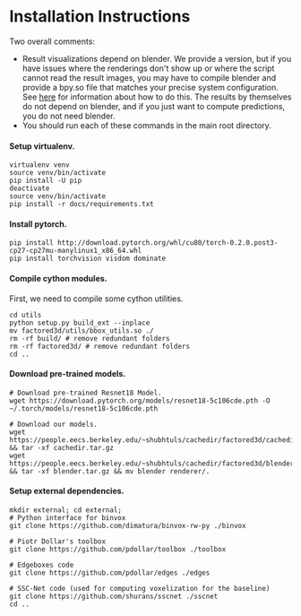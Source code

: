 # Installation Instructions

Two overall comments:
* Result visualizations depend on blender. We provide a version, but if you have issues where the renderings don't show up or where the script cannot read the result images, you may have to compile blender and provide a bpy.so file that matches your precise system configuration. See [here](https://wiki.blender.org/index.php/User:Ideasman42/BlenderAsPyModule) for information about how to do this. The results by themselves do not depend on blender, and if you just want to compute predictions, you do not need blender.
* You should run each of these commands in the main root directory. 

#### Setup virtualenv.
```
virtualenv venv
source venv/bin/activate
pip install -U pip
deactivate
source venv/bin/activate
pip install -r docs/requirements.txt
```

#### Install pytorch.
```
pip install http://download.pytorch.org/whl/cu80/torch-0.2.0.post3-cp27-cp27mu-manylinux1_x86_64.whl
pip install torchvision visdom dominate
```

#### Compile cython modules.
First, we need to compile some cython utilities.
```
cd utils
python setup.py build_ext --inplace
mv factored3d/utils/bbox_utils.so ./
rm -rf build/ # remove redundant folders
rm -rf factored3d/ # remove redundant folders
cd ..
```

#### Download pre-trained models.
```
# Download pre-trained Resnet18 Model.
wget https://download.pytorch.org/models/resnet18-5c106cde.pth -O ~/.torch/models/resnet18-5c106cde.pth

# Download our models.
wget https://people.eecs.berkeley.edu/~shubhtuls/cachedir/factored3d/cachedir.tar.gz && tar -xf cachedir.tar.gz
wget https://people.eecs.berkeley.edu/~shubhtuls/cachedir/factored3d/blender.tar.gz && tar -xf blender.tar.gz && mv blender renderer/.
```

#### Setup external dependencies.
```
mkdir external; cd external;
# Python interface for binvox
git clone https://github.com/dimatura/binvox-rw-py ./binvox

# Piotr Dollar's toolbox
git clone https://github.com/pdollar/toolbox ./toolbox

# Edgeboxes code
git clone https://github.com/pdollar/edges ./edges

# SSC-Net code (used for computing voxelization for the baseline)
git clone https://github.com/shurans/sscnet ./sscnet
cd ..
```
